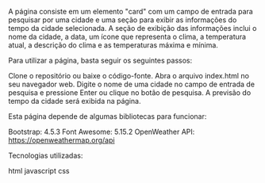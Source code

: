 A página consiste em um elemento "card" com um campo de entrada para pesquisar por 
uma cidade e uma seção para exibir as informações do tempo da cidade selecionada.
A seção de exibição das informações inclui o nome da cidade, a data, um ícone que representa o clima,
a temperatura atual, a descrição do clima e as temperaturas máxima e mínima. 


Para utilizar a página, basta seguir os seguintes passos:

Clone o repositório ou baixe o código-fonte.
Abra o arquivo index.html no seu navegador web.
Digite o nome de uma cidade no campo de entrada de pesquisa e pressione Enter ou clique no botão de pesquisa.
A previsão do tempo da cidade será exibida na página.


Esta página depende de algumas bibliotecas para funcionar:

Bootstrap: 4.5.3
Font Awesome: 5.15.2
OpenWeather API: https://openweathermap.org/api


Tecnologias utilizadas:

html
javascript
css
